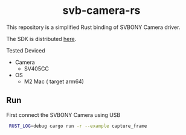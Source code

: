 <div align=center>
    <h1>svb-camera-rs</h1>
</div>

 This repository is a simplified Rust binding of SVBONY Camera driver.
 
The SDK is distributed [here]().

Tested Deviced
- Camera
  - SV405CC
- OS
  - M2 Mac ( target arm64) 
  
## Run

First connect the SVBONY Camera using USB

```zsh
 RUST_LOG=debug cargo run -r --example capture_frame
```


